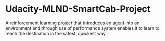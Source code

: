 # Udacity-MLND-SmartCab-Project
A reinforcement learning project that introduces an agent into an environment and through use of performance system enables it to learn to reach the destination in the safest, quickest way.
